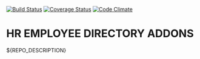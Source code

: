 [![Build Status](https://travis-ci.com/open-synergy/opnsynid-hr-employee-directory.svg?branch=8.0)](https://travis-ci.com/open-synergy/opnsynid-hr-employee-directory)
[![Coverage Status](https://coveralls.io/repos/github/open-synergy/opnsynid-hr-employee-directory/badge.svg?branch=8.0)](https://coveralls.io/github/open-synergy/opnsynid-hr-employee-directory?branch=8.0)
[![Code Climate](https://codeclimate.com/github/open-synergy/opnsynid-hr-employee-directory/badges/gpa.svg)](https://codeclimate.com/github/open-synergy/opnsynid-hr-employee-directory)

# HR EMPLOYEE DIRECTORY ADDONS

${REPO_DESCRIPTION}
